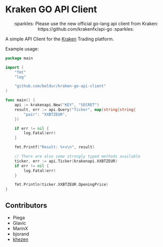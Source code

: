 Kraken GO API Client
====================

<p align="center">:sparkles: Please use the new official go-lang api client from Kraken: https://github.com/krakenfx/api-go :sparkles:</p>

A simple API Client for the [Kraken](https://www.kraken.com/ "Kraken") Trading platform.

Example usage:

```go
package main

import (
	"fmt"
	"log"

	"github.com/beldur/kraken-go-api-client"
)

func main() {
	api := krakenapi.New("KEY", "SECRET")
	result, err := api.Query("Ticker", map[string]string{
		"pair": "XXBTZEUR",
	})

	if err != nil {
		log.Fatal(err)
	}

	fmt.Printf("Result: %+v\n", result)

	// There are also some strongly typed methods available
	ticker, err := api.Ticker(krakenapi.XXBTZEUR)
	if err != nil {
		log.Fatal(err)
	}

	fmt.Println(ticker.XXBTZEUR.OpeningPrice)
}
```

## Contributors
 - Piega
 - Glavic
 - MarinX
 - bjorand
 - [khezen](https://github.com/khezen)
 

